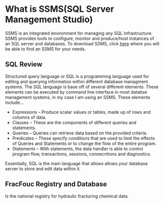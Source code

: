# What is SSMS(SQL Server Management Studio)

SSMS is an integrated environment for managing any SQL infrastructure. SSMS provides tools to configure, monitor
and produce/host instances of an SQL server and databases. To download SSMS, click [here](https://docs.microsoft.com/en-us/sql/ssms/download-sql-server-management-studio-ssms?view=sql-server-ver15)
where you will be able to find an SSMS for your needs.

## SQL Review
Structured query language or SQL is a programming language used for editing and querying information within different 
database managment systems. The SQL language is base off of several different elements. These elements can be executed
by command line interface in most databse management systems, in my case I am using an SSMS. These elements include...

* Expressions – Produce scalar values or tables, made up of rows and columns of data.
* Clauses – These are the components of different queries and statements.
* Queries – Queries can retrieve data based on the provided criteria.
* Predicates – These specify conditions that are used to limit the effects of Queries and Statements or to change the flow of the entire program.
* Statements – With statements, the data handler is able to control program flow, transactions, sessions, connecntions and diagnostics.

Essentially, SQL is the main language that allows allows your database server to store and edit data within it.

## FracFouc Registry and Database

Is the national registry for hydraulic fracturing chemical data. 
